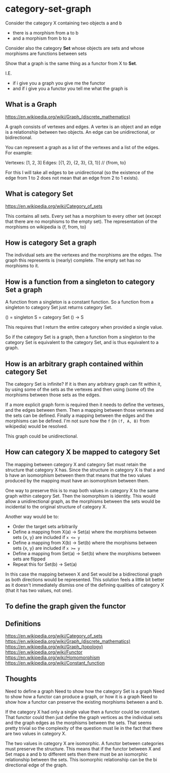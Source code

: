 # category-set-graph

Consider the category X containing two objects a and b
 * there is a morphism from a to b
 * and a morphism from b to a

Consider also the category **Set** whose objects are sets and whose morphisms are functions between sets

Show that a graph is the same thing as a functor from X to **Set**.

I.E.
 * if i give you a graph you give me the functor
 * and if i give you a functor you tell me what the graph is

## What is a Graph

https://en.wikipedia.org/wiki/Graph_(discrete_mathematics)

A graph consists of vertexes and edges.
A vertex is an object and an edge is a relationship between two objects.
An edge can be unidirectional, or bidirectional.

You can represent a graph as a list of the vertexes and a list of the edges. For example:

Vertexes: [1, 2, 3]
Edges: [{1, 2}, {2, 3}, {3, 1}] // {from, to}

For this I will take all edges to be unidirectional (so the existence of the edge from 1 to 2 does not mean that an edge from 2 to 1 exists).

## What is category Set

https://en.wikipedia.org/wiki/Category_of_sets

This contains all sets.
Every set has a morphism to every other set (except that there are no morphisms to the empty set).
The representation of the morphisms on wikipedia is {f, from, to}

## How is category Set a graph

The individual sets are the vertexes and the morphisms are the edges.
The graph this represents is (nearly) complete. The empty set has no morphisms to it.

## How is a function from a singleton to category Set a graph

A function from a singleton is a constant function.
So a function from a singleton to category Set just returns category Set.

() = singleton
S = category Set
() -> S

This requires that I return the entire category when provided a single value.

So if the category Set is a graph, then a function from a singleton to the category Set is equivalent to the category Set, and is thus equivalent to a graph.

## How is an arbitrary graph contained within category Set

The category Set is infinite?
If it is then any arbitrary graph can fit within it, by using some of the sets as the vertexes and then using (some of) the morphisms between those sets as the edges.

If a more explicit graph form is required then it needs to define the vertexes, and the edges between them.
Then a mapping between those vertexes and the sets can be defined.
Finally a mapping between the edges and the morphisms can be defined.
I'm not sure how the `f` (in `(f, A, B)` from wikipedia) would be resolved.

This graph could be unidirectional.

## How can category X be mapped to category Set

The mapping between category X and category Set must retain the structure that
category X has. Since the structure in category X is that a and b have an
isomorphism between them that means that the two values produced by the mapping
must have an isomorphism between them.

One way to preserve this is to map both values in category X to the same graph
within category Set. Then the isomorphism is identity. This would allow a
unidirectional graph, as the morphisms between the sets would be incidental to
the original structure of category X.

Another way would be to:

 * Order the target sets arbitrarily
 * Define a mapping from X(a) -> Set(a) where the morphisms between sets {x, y} are included if `x <= y`
 * Define a mapping from X(b) -> Set(b) where the morphisms between sets {x, y} are included if `x >= y`
 * Define a mapping from Set(a) -> Set(b) where the morphisms between sets are flipped
 * Repeat this for Set(b) -> Set(a)

In this case the mapping between X and Set would be a bidirectional graph as both directions would be represented.
This solution feels a little bit better as it doesn't immediately dismiss one of the defining qualities of category X (that it has two values, not one).

## To define the graph given the functor



## Definitions

https://en.wikipedia.org/wiki/Category_of_sets
https://en.wikipedia.org/wiki/Graph_(discrete_mathematics)
https://en.wikipedia.org/wiki/Graph_(topology)
https://en.wikipedia.org/wiki/Functor
https://en.wikipedia.org/wiki/Homomorphism
https://en.wikipedia.org/wiki/Constant_function

## Thoughts

Need to define a graph
Need to show how the category Set is a graph
Need to show how a functor can produce a graph, or how it is a graph
Need to show how a functor can preserve the existing morphisms between a and b.

If the category X had only a single value then a functor could be constant.
That functor could then just define the graph vertices as the individual sets and the graph edges as the morphisms between the sets.
That seems pretty trivial so the complexity of the question must lie in the fact that there are two values in category X.

The two values in category X are isomorphic.
A functor between categories must preserve the structure.
This means that if the functor between X and Set maps a and b to different sets then there must be an isomorphic relationship between the sets.
This isomorphic relationship can be the bi directional edge of the graph.


